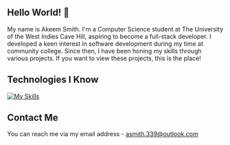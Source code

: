 ## Hello World! :wave:
My name is Akeem Smith. I'm a Computer Science student at The University of the West Indies Cave Hill, aspiring to become a full-stack developer.
I developed a keen interest in software development during my time at community college. Since then, I have been honing my skills through various projects. If you want to view these projects, this is the place!

## Technologies I Know
[![My Skills](https://skillicons.dev/icons?i=nextjs,ts,react,js,sass,css,html,php,mysql,py,git)](https://skillicons.dev)

## Contact Me
You can reach me via my email address - asmith.339@outlook.com

